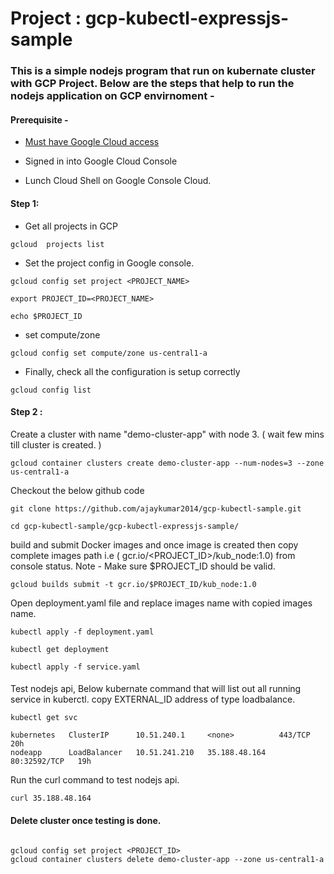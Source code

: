 
# Project : gcp-kubectl-expressjs-sample

### This is a simple nodejs program that run on kubernate cluster with GCP Project. Below are the steps that help to run the nodejs application on GCP envirnoment - 

#### Prerequisite - 
  
   * [ Must have Google Cloud access ](https://console.cloud.google.com/)

   *  Signed in into Google Cloud Console

   *  Lunch Cloud Shell on Google Console Cloud.

#### Step 1:

   * Get all projects in GCP
   ```
   gcloud  projects list
   ````
   * Set the project config in Google console.
   ```
   gcloud config set project <PROJECT_NAME>
   
   export PROJECT_ID=<PROJECT_NAME>

   echo $PROJECT_ID
   ````
   * set compute/zone 
   ```
   gcloud config set compute/zone us-central1-a
   ```
   * Finally, check all the configuration is setup correctly
   ```
   gcloud config list
   ```

#### Step 2 :

 Create a cluster with name "demo-cluster-app" with node 3. ( wait few mins till cluster is created. )
  ```
  gcloud container clusters create demo-cluster-app --num-nodes=3 --zone us-central1-a
  ``` 
  
  Checkout the below github code

  ```
  git clone https://github.com/ajaykumar2014/gcp-kubectl-sample.git

  cd gcp-kubectl-sample/gcp-kubectl-expressjs-sample/
  ```
  build and submit Docker images and once image is created then copy complete images path i.e ( gcr.io/<PROJECT_ID>/kub_node:1.0) from console status. Note - Make sure $PROJECT_ID should be valid.
  ```
  gcloud builds submit -t gcr.io/$PROJECT_ID/kub_node:1.0
  ```
  Open deployment.yaml file and replace images name with copied images name.

  ```
  kubectl apply -f deployment.yaml

  kubectl get deployment

  kubectl apply -f service.yaml

  ```

#### 

Test nodejs api, Below kubernate command that will list out all running service in kuberctl. copy EXTERNAL_ID address of type loadbalance.

```
kubectl get svc
```
```
kubernetes   ClusterIP      10.51.240.1     <none>          443/TCP        20h
nodeapp      LoadBalancer   10.51.241.210   35.188.48.164   80:32592/TCP   19h
```

Run the curl command to test nodejs api.

```
curl 35.188.48.164
```


#### Delete cluster once testing is done.

```

gcloud config set project <PROJECT_ID>
gcloud container clusters delete demo-cluster-app --zone us-central1-a

```